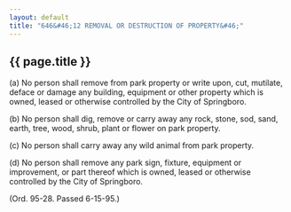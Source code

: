 ```yaml
---
layout: default 
title: "646&#46;12 REMOVAL OR DESTRUCTION OF PROPERTY&#46;"
---
```


{{ page.title }}
----------------

​(a) No person shall remove from park property or write upon, cut,
mutilate, deface or damage any building, equipment or other property
which is owned, leased or otherwise controlled by the City of
Springboro.

​(b) No person shall dig, remove or carry away any rock, stone, sod,
sand, earth, tree, wood, shrub, plant or flower on park property.

​(c) No person shall carry away any wild animal from park property.

​(d) No person shall remove any park sign, fixture, equipment or
improvement, or part thereof which is owned, leased or otherwise
controlled by the City of Springboro.

(Ord. 95-28. Passed 6-15-95.)
